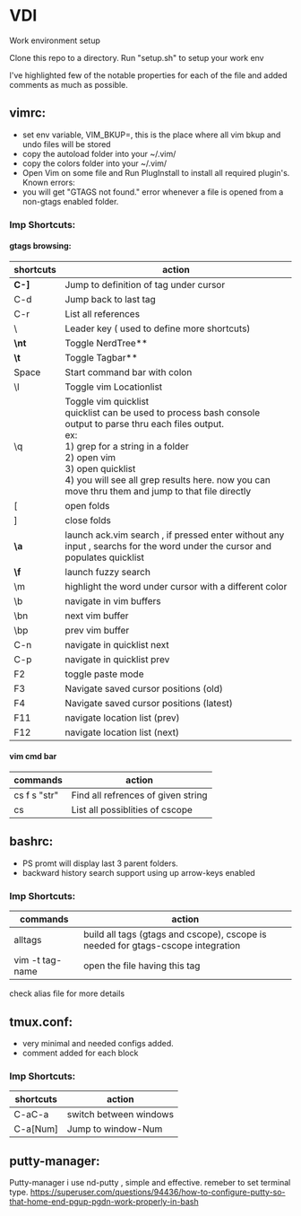 # VDI
Work environment setup

Clone this repo to a directory.
Run "setup.sh" to setup your work env

I've highlighted few of the notable properties for each of the file and added comments as much as possible.


## vimrc: 
- set env variable, VIM_BKUP=<absolute path>, this is the place where all vim bkup and undo files will be stored
- copy the autoload folder into your ~/.vim/
- copy the colors folder into your ~/.vim/
- Open Vim on some file and Run PlugInstall to install all required plugin's. 
Known errors:
- you will get "GTAGS not found." error whenever a file is opened from a non-gtags enabled folder.
### Imp Shortcuts:
#### gtags browsing:
shortcuts | action
----------|-------
**C-]**     | Jump to definition of tag under cursor
C-d     |   Jump back to last tag
C-r     |   List all references
\       |   Leader key ( used to define more shortcuts)
**\nt**     |   Toggle NerdTree**
**\t**      |   Toggle Tagbar**
Space   |   Start command bar with colon
\l      |   Toggle vim Locationlist
\q      |   Toggle vim quicklist <br> quicklist can be used to process bash console output to parse thru each files output. <br> ex: <br> 1) grep for a string in a folder <br> 2) open vim <br> 3) open quicklist <br> 4) you will see all grep results here. now you can move thru them and jump to that file directly
\[      |   open folds
\]      |   close folds
**\a**      |   launch ack.vim search , if pressed enter without any input , searchs for the word under the cursor  and populates quicklist
**\f**      |   launch fuzzy search
\m      |   highlight the word under cursor with a different color
\b      |   navigate in vim buffers
\bn     |   next vim buffer
\bp     |   prev vim buffer
C-n     |   navigate in quicklist next 
C-p     |   navigate in quicklist prev
F2      |   toggle paste mode
F3      |   Navigate saved cursor positions (old) 
F4      |   Navigate saved cursor positions (latest)
F11     |   navigate location list (prev)
F12     |   navigate location list (next)

#### vim cmd bar
commands | action
----------|-------
cs f s "str" | Find all refrences of given string
cs           | List all possiblities of cscope



## bashrc:
 - PS promt will display last 3 parent folders.
 - backward history search support using up arrow-keys enabled 
### Imp Shortcuts:
commands | action
----------|-------
alltags          |   build all tags (gtags and cscope), cscope is needed for gtags-cscope integration
vim -t tag-name |   open the file having this tag
                
check alias file for more details

## tmux.conf:
 - very minimal and needed configs added.
 - comment added for each block
### Imp Shortcuts:
shortcuts | action
----------|-------
C-aC-a      |   switch between windows
C-a[Num]    |   Jump to window-Num

## putty-manager:

Putty-manager i use nd-putty , simple and effective. remeber to set terminal type.
https://superuser.com/questions/94436/how-to-configure-putty-so-that-home-end-pgup-pgdn-work-properly-in-bash

